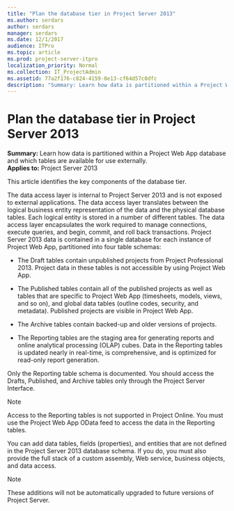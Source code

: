 ```yaml
---
title: "Plan the database tier in Project Server 2013"
ms.author: serdars
author: serdars
manager: serdars
ms.date: 12/1/2017
audience: ITPro
ms.topic: article
ms.prod: project-server-itpro
localization_priority: Normal
ms.collection: IT_ProjectAdmin
ms.assetid: 77a2f176-c824-4159-8e13-cf64d57c0dfc
description: "Summary: Learn how data is partitioned within a Project Web App database and which tables are available for use externally."
---
```


# Plan the database tier in Project Server 2013
 
 **Summary:** Learn how data is partitioned within a Project Web App database and which tables are available for use externally.<br/>
**Applies to:** Project Server 2013
  
This article identifies the key components of the database tier.
  
The data access layer is internal to Project Server 2013 and is not exposed to external applications. The data access layer translates between the logical business entity representation of the data and the physical database tables. Each logical entity is stored in a number of different tables. The data access layer encapsulates the work required to manage connections, execute queries, and begin, commit, and roll back transactions. Project Server 2013 data is contained in a single database for each instance of Project Web App, partitioned into four table schemas:
  
- The Draft tables contain unpublished projects from Project Professional 2013. Project data in these tables is not accessible by using Project Web App.
    
- The Published tables contain all of the published projects as well as tables that are specific to Project Web App (timesheets, models, views, and so on), and global data tables (outline codes, security, and metadata). Published projects are visible in Project Web App. 
    
- The Archive tables contain backed-up and older versions of projects.
    
- The Reporting tables are the staging area for generating reports and online analytical processing (OLAP) cubes. Data in the Reporting tables is updated nearly in real-time, is comprehensive, and is optimized for read-only report generation.
    
Only the Reporting table schema is documented. You should access the Drafts, Published, and Archive tables only through the Project Server Interface.
  
> [!NOTE]
> Access to the Reporting tables is not supported in Project Online. You must use the Project Web App OData feed to access the data in the Reporting tables. 
  
You can add data tables, fields (properties), and entities that are not defined in the Project Server 2013 database schema. If you do, you must also provide the full stack of a custom assembly, Web service, business objects, and data access.
  
> [!NOTE]
> These additions will not be automatically upgraded to future versions of Project Server. 
  

